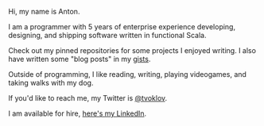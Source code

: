Hi, my name is Anton.

I am a programmer with 5 years of enterprise experience developing, designing, and shipping software written in functional Scala.

Check out my pinned repositories for some projects I enjoyed writing. I also have written some "blog posts" in my [gists](https://gist.github.com/tvoklov).

Outside of programming, I like reading, writing, playing videogames, and taking walks with my dog.

If you'd like to reach me, my Twitter is [@tvoklov](https://twitter.com/tvoklov).

I am available for hire, [here's my LinkedIn](https://www.linkedin.com/in/tvoklov).
